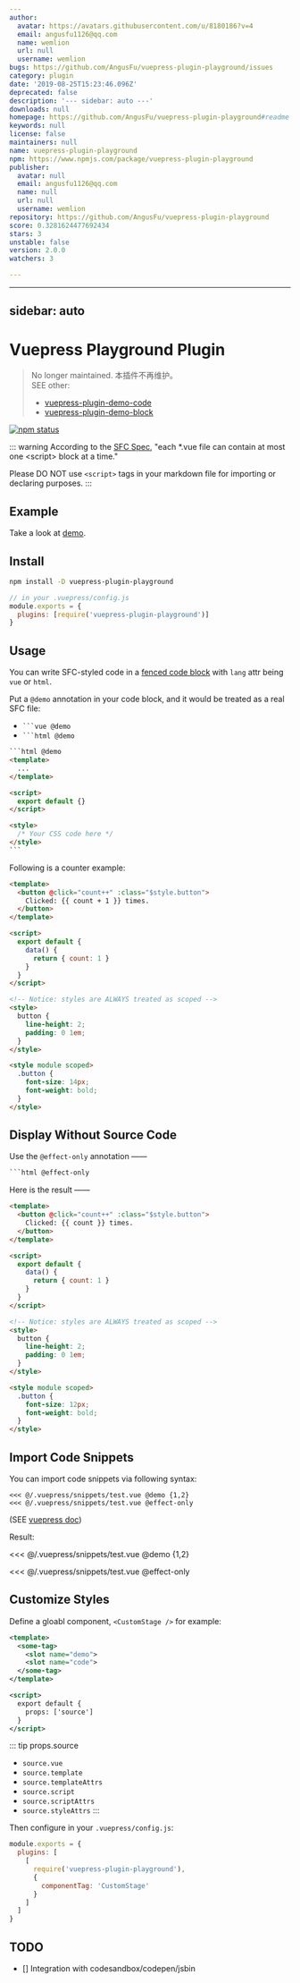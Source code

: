 ```yaml
---
author:
  avatar: https://avatars.githubusercontent.com/u/8180186?v=4
  email: angusfu1126@qq.com
  name: wemlion
  url: null
  username: wemlion
bugs: https://github.com/AngusFu/vuepress-plugin-playground/issues
category: plugin
date: '2019-08-25T15:23:46.096Z'
deprecated: false
description: '--- sidebar: auto ---'
downloads: null
homepage: https://github.com/AngusFu/vuepress-plugin-playground#readme
keywords: null
license: false
maintainers: null
name: vuepress-plugin-playground
npm: https://www.npmjs.com/package/vuepress-plugin-playground
publisher:
  avatar: null
  email: angusfu1126@qq.com
  name: null
  url: null
  username: wemlion
repository: https://github.com/AngusFu/vuepress-plugin-playground
score: 0.3281624477692434
stars: 3
unstable: false
version: 2.0.0
watchers: 3

---
```


---
sidebar: auto
---

# Vuepress Playground Plugin

> No longer maintained. 本插件不再维护。 <br>
> SEE other: <br>
> - [vuepress-plugin-demo-code](https://github.com/BuptStEve/vuepress-plugin-demo-code)
> - [vuepress-plugin-demo-block](https://github.com/xiguaxigua/vuepress-plugin-demo-block)



[![npm status](https://img.shields.io/npm/v/vuepress-plugin-playground.svg)](https://www.npmjs.org/package/vuepress-plugin-playground)

::: warning
According to the [SFC Spec](https://vue-loader.vuejs.org/spec.html#script), "each \*.vue file can contain at most one \<script\> block at a time."

Please DO NOT use `<script>` tags in your markdown file for importing or declaring purposes.
:::

## Example

Take a look at [demo](https://github.com/AngusFu/webgl-guide-reading).

## Install

```bash
npm install -D vuepress-plugin-playground
```

```js
// in your .vuepress/config.js
module.exports = {
  plugins: [require('vuepress-plugin-playground')]
}
```

## Usage

You can write SFC-styled code in a [fenced code block](https://spec.commonmark.org/0.28/#fenced-code-blocks) with `lang` attr being `vue` or `html`.

Put a `@demo` annotation in your code block, and it would be treated as a real SFC file:

- <code>\`\`\`vue @demo</code>
- <code>\`\`\`html @demo</code>

<!-- prettier-ignore -->
~~~html {2}
```html @demo
<template>
  ...
</template>

<script>
  export default {}
</script>

<style>
  /* Your CSS code here */
</style>
```
~~~

Following is a counter example:

```html @demo {11}
<template>
  <button @click="count++" :class="$style.button">
    Clicked: {{ count + 1 }} times.
  </button>
</template>

<script>
  export default {
    data() {
      return { count: 1 }
    }
  }
</script>

<!-- Notice: styles are ALWAYS treated as scoped -->
<style>
  button {
    line-height: 2;
    padding: 0 1em;
  }
</style>

<style module scoped>
  .button {
    font-size: 14px;
    font-weight: bold;
  }
</style>
```

## Display Without Source Code

Use the `@effect-only` annotation ——

<!-- prettier-ignore -->
~~~html {1}
```html @effect-only
~~~

Here is the result ——

```html @effect-only
<template>
  <button @click="count++" :class="$style.button">
    Clicked: {{ count }} times.
  </button>
</template>

<script>
  export default {
    data() {
      return { count: 1 }
    }
  }
</script>

<!-- Notice: styles are ALWAYS treated as scoped -->
<style>
  button {
    line-height: 2;
    padding: 0 1em;
  }
</style>

<style module scoped>
  .button {
    font-size: 12px;
    font-weight: bold;
  }
</style>
```

## Import Code Snippets

You can import code snippets via following syntax:

```{1,2}
<<< @/.vuepress/snippets/test.vue @demo {1,2}
<<< @/.vuepress/snippets/test.vue @effect-only
```

(SEE [vuepress doc](https://vuepress.vuejs.org/guide/markdown.html#import-code-snippets))

Result:

<<< @/.vuepress/snippets/test.vue @demo {1,2}

<<< @/.vuepress/snippets/test.vue @effect-only

## Customize Styles

Define a gloabl component, `<CustomStage />` for example:

```xml
<template>
  <some-tag>
    <slot name="demo">
    <slot name="code">
  </some-tag>
</template>

<script>
  export default {
    props: ['source']
  }
</script>
```

::: tip props.source

- `source.vue`
- `source.template`
- `source.templateAttrs`
- `source.script`
- `source.scriptAttrs`
- `source.styleAttrs`
  :::

Then configure in your `.vuepress/config.js`:

```js
module.exports = {
  plugins: [
    [
      require('vuepress-plugin-playground'),
      {
        componentTag: 'CustomStage'
      }
    ]
  ]
}
```

## TODO

- [] Integration with codesandbox/codepen/jsbin
